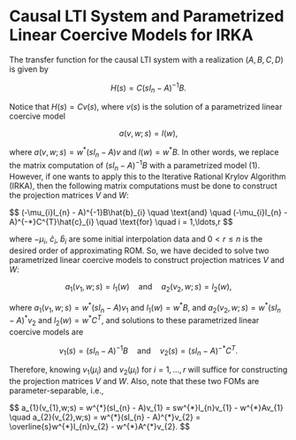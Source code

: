# Causal LTI System and Parametrized Linear Coercive Models for IRKA

The transfer function for the causal LTI system with a realization $(A, B, C, D)$ is given by

$$
H(s) = C(sI_{n} - A)^{-1}B.
$$

Notice that $H(s) = Cv(s)$, where $v(s)$ is the solution of a parametrized linear coercive model

$$
a(v, w; s) = l(w),
$$

where $a(v, w; s) = w^{*}(sI_{n} - A)v$ and $l(w) = w^{*}B$. In other words, we replace the matrix computation of $(sI_{n} - A)^{-1}B$ with a parametrized model (1). However, if one wants to apply this to the Iterative Rational Krylov Algorithm (IRKA), then the following matrix computations must be done to construct the projection matrices $V$ and $W$:

<p>
  $$ (-\mu_{i}I_{n} - A)^{-1}B\hat{b}_{i} \quad \text{and} \quad (-\mu_{i}I_{n} - A)^{-*}C^{T}\hat{c}_{i} \quad \text{for} \quad i = 1,\ldots,r $$
</p>


where $-\mu_{i}$, $\hat{c}_{i}$, $\hat{b}_{i}$ are some initial interpolation data and $0 < r \leq n$ is the desired order of approximating ROM. So, we have decided to solve two parametrized linear coercive models to construct projection matrices $V$ and $W$:

$$
a_{1}(v_{1}, w; s) = l_{1}(w) \quad \text{and} \quad a_{2}(v_{2}, w; s) = l_{2}(w),
$$

where $a_{1}(v_{1}, w; s) = w^{*}(sI_{n} - A)v_{1}$ and $l_{1}(w) = w^{*}B$, and $a_{2}(v_{2}, w; s) = w^{*}(sI_{n} - A)^{*}v_{2}$ and $l_{2}(w) = w^{*}C^{T}$, and solutions to these parametrized linear coercive models are

$$
v_{1}(s) = (sI_{n} - A)^{-1}B \quad \text{and} \quad v_{2}(s) = (sI_{n} - A)^{-*}C^{T}.
$$

Therefore, knowing $v_{1}(\mu_{i})$ and $v_{2}(\mu_{i})$ for $i = 1, \ldots, r$ will suffice for constructing the projection matrices $V$ and $W$. Also, note that these two FOMs are parameter-separable, i.e.,
<p>
$$
a_{1}(v_{1},w;s) = w^{*}(sI_{n} - A)v_{1} = sw^{*}I_{n}v_{1} - w^{*}Av_{1}  \quad  a_{2}(v_{2},w;s) = w^{*}(sI_{n} - A)^{*}v_{2} = \overline{s}w^{*}I_{n}v_{2} - w^{*}A^{*}v_{2}.
$$
</p>
